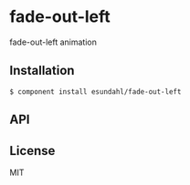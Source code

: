 
# fade-out-left

  fade-out-left animation

## Installation

    $ component install esundahl/fade-out-left

## API

   

## License

  MIT
